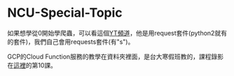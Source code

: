 # NCU-Special-Topic

如果想學從0開始學爬蟲，可以看這個[YT頻道](https://youtu.be/9Z9xKWfNo7k)，他是用request套件(python2就有的套件)，我們自己會用requests套件(有"s")。

GCP的Cloud Function服務的教學在資料夾裡面，是台大寒假班教的，課程錄影在[這裡](https://www.youtube.com/playlist?list=PLvkkPQgXoFJCGvSXqgNWRPquwHQwrGnqv)的第10課。
